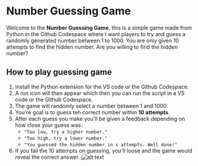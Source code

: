 # Number Guessing Game

Welcome to the **Number Guessing Game**, this is a simple game made from Python in the Github Codespace where I want players to try and guess a randomly generated number between 1 to 1000. You are only given 10 attempts to find the hidden number. Are you willing to find the hidden number?

## How to play guessing game

1. Install the Python extension for the VS code or the Github Codespace.  
2. A run icon will then appear which then you can run the script in a VS code or the Github Codespace.
3. The game will randomly select a number between 1 and 1000.
4. You're goal is to guess teh correct number within **10 attempts**.
5. After each guess you make you'll be given a feedback depending on how close your guess was.
   - `"Too low, try a higher number."`
   - `"Too high, try a lower number."`
   - `"You guessed the hidden number in x attempts. Well done!"`
6. If you fail the 10 attempts on guessing, you'll loose and the game would reveal the correct answer.
	![alt text](image.jpg)
